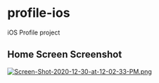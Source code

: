 # profile-ios
iOS Profile project

## Home Screen Screenshot

[![Screen-Shot-2020-12-30-at-12-02-33-PM.png](https://i.postimg.cc/brTxWVYc/Screen-Shot-2020-12-30-at-12-02-33-PM.png)](https://postimg.cc/q6N6CLCj)
